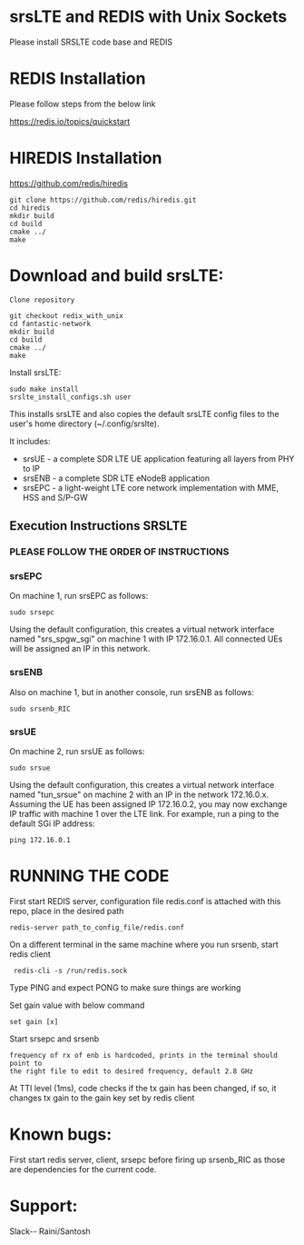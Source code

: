 srsLTE and REDIS with Unix Sockets
========

Please install SRSLTE code base and REDIS 

REDIS Installation
========

Please follow steps from the below link

https://redis.io/topics/quickstart

HIREDIS Installation
========

https://github.com/redis/hiredis

```
git clone https://github.com/redis/hiredis.git
cd hiredis
mkdir build
cd build
cmake ../
make
```

Download and build srsLTE: 
========

```
Clone repository 

git checkout redix_with_unix
cd fantastic-network
mkdir build
cd build
cmake ../
make

```
Install srsLTE:

```
sudo make install
srslte_install_configs.sh user
```

This installs srsLTE and also copies the default srsLTE config files to
the user's home directory (~/.config/srslte).

It includes:
  * srsUE - a complete SDR LTE UE application featuring all layers from PHY to IP
  * srsENB - a complete SDR LTE eNodeB application 
  * srsEPC - a light-weight LTE core network implementation with MME, HSS and S/P-GW


Execution Instructions SRSLTE
----------------------
### PLEASE FOLLOW THE ORDER OF INSTRUCTIONS
### srsEPC

On machine 1, run srsEPC as follows:

```
sudo srsepc
```

Using the default configuration, this creates a virtual network interface
named "srs_spgw_sgi" on machine 1 with IP 172.16.0.1. All connected UEs
will be assigned an IP in this network.

### srsENB

Also on machine 1, but in another console, run srsENB as follows:

```
sudo srsenb_RIC
```

### srsUE

On machine 2, run srsUE as follows:

```
sudo srsue
```

Using the default configuration, this creates a virtual network interface
named "tun_srsue" on machine 2 with an IP in the network 172.16.0.x.
Assuming the UE has been assigned IP 172.16.0.2, you may now exchange
IP traffic with machine 1 over the LTE link. For example, run a ping to 
the default SGi IP address:

```
ping 172.16.0.1
```

RUNNING THE CODE
========
First start REDIS server, configuration file redis.conf is attached with this repo, place in the desired path

```
redis-server path_to_config_file/redis.conf
```

On a different terminal in the same machine where you run srsenb, start redis client

```
 redis-cli -s /run/redis.sock
````

Type PING and expect PONG to make sure things are working

Set gain value with below command 

```
set gain [x]

```

Start srsepc and srsenb

```
frequency of rx of enb is hardcoded, prints in the terminal should point to 
the right file to edit to desired frequency, default 2.8 GHz

```

At TTI level (1ms), code checks if the tx gain has been changed, if so, it changes tx gain to the gain key set by redis client


Known bugs: 
========

First start redis server, client, srsepc before firing up srsenb_RIC as those are dependencies for the current code.

Support:
=====
Slack-- Raini/Santosh



